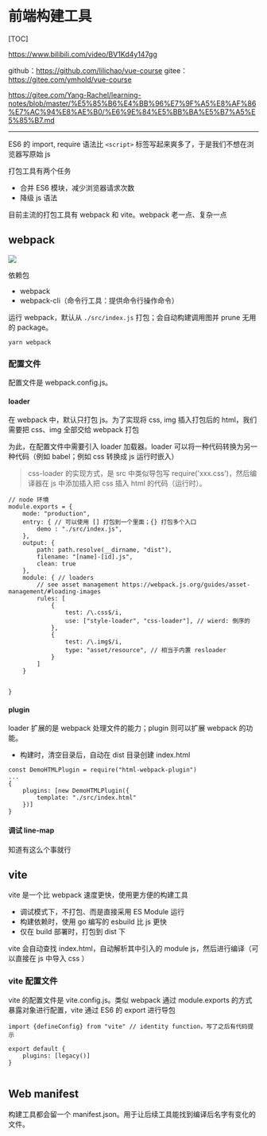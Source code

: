 前端构建工具
===

[TOC]


https://www.bilibili.com/video/BV1Kd4y147gg

github：https://github.com/lilichao/vue-course
gitee：https://gitee.com/ymhold/vue-course

https://gitee.com/Yang-Rachel/learning-notes/blob/master/%E5%85%B6%E4%BB%96%E7%9F%A5%E8%AF%86%E7%AC%94%E8%AE%B0/%E6%9E%84%E5%BB%BA%E5%B7%A5%E5%85%B7.md

---

ES6 的 import, require 语法比 `<script>` 标签写起来爽多了，于是我们不想在浏览器写原始 js

打包工具有两个任务
- 合并 ES6  模块，减少浏览器请求次数
- 降级 js 语法

目前主流的打包工具有 webpack 和 vite。webpack 老一点、复杂一点

## webpack
![](https://notes.sjtu.edu.cn/uploads/upload_602c94884c9a294c8c318d44e8b4c2a5.png)

依赖包
- webpack
- webpack-cli（命令行工具：提供命令行操作命令）



运行 webpack，默认从 `./src/index.js` 打包；会自动构建调用图并 prune 无用的 package。
```bash=
yarn webpack
```

### 配置文件
配置文件是 webpack.config.js。

#### loader
在 webpack 中，默认只打包 js。为了实现将 css, img 插入打包后的 html，我们需要把 css、img 全部交给 webpack 打包

为此，在配置文件中需要引入 loader 加载器。loader 可以将一种代码转换为另一种代码（例如 babel；例如 css 转换成 js 运行时嵌入）

> css-loader 的实现方式，是 src 中类似导包写 require('xxx.css')，然后编译器在 js 中添加插入把 css 插入 html 的代码（运行时）。

```jsx=
// node 环境
module.exports = {
    mode: "production", 
    entry: { // 可以使用 [] 打包到一个里面；{} 打包多个入口
        demo : "./src/index.js",
    },
    output: {
        path: path.resolve(__dirname, "dist"),
        filename: "[name]-[id].js",
        clean: true
    },
    module: { // loaders
        // see asset management https://webpack.js.org/guides/asset-management/#loading-images
        rules: [
            {
                test: /\.css$/i,
                use: ["style-loader", "css-loader"], // wierd: 倒序的    
            },
            {
                test: /\.img$/i,
                type: "asset/resource", // 相当于内置 resloader
            }
        ]
    }
    
    
}
```

#### plugin
loader 扩展的是 webpack 处理文件的能力；plugin 则可以扩展 webpack 的功能。
- 构建时，清空目录后，自动在 dist 目录创建 index.html
```jsx=
const DemoHTMLPlugin = require("html-webpack-plugin")
...
{
    plugins: [new DemoHTMLPlugin({
        template: "./src/index.html"
    })]
}
```

 

#### 调试 line-map
知道有这么个事就行


## vite
vite 是一个比 webpack 速度更快，使用更方便的构建工具
- 调试模式下，不打包、而是直接采用 ES Module 运行
- 构建依赖时，使用 go 编写的 esbuild 比 js 更快
- 仅在 build 部署时，打包到 dist 下

vite 会自动查找 index.html，自动解析其中引入的 module js，然后进行编译（可以直接在 js 中导入 css ）


### vite 配置文件
vite 的配置文件是 vite.config.js。类似 webpack 通过 module.exports 的方式暴露对象进行配置，vite 通过 ES6 的 export 进行导包

```jsx=
import {defineConfig} from "vite" // identity function，写了之后有代码提示

export default {
    plugins: [legacy()]
}


```

## Web manifest
构建工具都会留一个 manifest.json。用于让后续工具能找到编译后名字有变化的文件。    